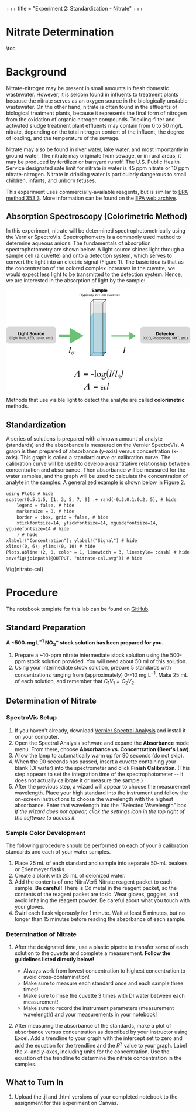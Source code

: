 +++
title = "Experiment 2: Standardization - Nitrate"
+++


Nitrate Determination
=========================

\toc

# Background

Nitrate-nitrogen may be present in small amounts in fresh domestic wastewater.  However, it is seldom found in influents to treatment plants because the nitrate serves as an oxygen source in the biologically unstable wastewater.  On the other hand, nitrate is often found in the effluents of biological treatment plants, because it represents the final form of nitrogen from the oxidation of organic nitrogen compounds.  Trickling-filter and activated sludge treatment plant effluents may contain from 0 to 50 mg/L nitrate, depending on the total nitrogen content of the influent, the degree of loading, and the temperature of the sewage.

Nitrate may also be found in river water, lake water, and most importantly in ground water.  The nitrate may originate from sewage, or in rural areas, it may be produced by fertilizer or barnyard runoff.  The U.S. Public Health Service designated safe limit for nitrate in water is 45 ppm nitrate or 10 ppm nitrate-nitrogen.  Nitrate in drinking water is particularly dangerous to small children, infants, and unborn fetuses.

This experiment uses commercially-available reagents, but is similar to [EPA method 353.3](https://www.nemi.gov/methods/method_summary/5251/).  More information can be found on the [EPA web archive](https://archive.epa.gov/water/archive/web/html/vms57.html).

## Absorption Spectroscopy (Colorimetric Method)

In this experiment, nitrate will be determined spectrophotometrically using the Vernier SpectroVis.  Spectrophometry is a commonly used method to determine aqueous anions.  The fundamentals of absorption spectrophotometry are shown below.  A light source shines light through a sample cell (a cuvette) and onto a detection system, which serves to convert the light into an electric signal (Figure 1).  The basic idea is that as the concentration of the colored complex increases in the cuvette, we would expect less light to be transmitted to the detection system.  Hence, we are interested in the absorption of light by the sample:

![Schematic of absorption spectroscopy](absorption_spectroscopy.png)

Methods that use visible light to detect the analyte are called **colorimetric** methods.

## Standardization

A series of solutions is prepared with a known amount of analyte (standards) and the absorbance is measured on the Vernier SpectroVis.  A graph is then prepared of absorbance (y-axis) versus concentration (x-axis).  This graph is called a standard curve or calibration curve.  The calibration curve will be used to develop a quantitative relationship between concentration and absorbance.  Then absorbance will be measured for the water samples, and the graph will be used to calculate the concentration of analyte in the samples.  A generalized example is shown below in Figure 2.

```julia:nitrate-fig2
using Plots # hide
scatter(0.5:1:5, [1, 3, 5, 7, 9] .+ rand(-0.2:0.1:0.2, 5), # hide
	legend = false, # hide
	markersize = 8, # hide
	border = :box, grid = false, # hide
	xtickfontsize=14, ytickfontsize=14, xguidefontsize=14, yguidefontsize=14 # hide
	) # hide
xlabel!("Concentration"); ylabel!("Signal") # hide
xlims!(0, 6); ylims!(0, 10) # hide
Plots.abline!(2, 0, color = 1, linewidth = 3, linestyle= :dash) # hide
savefig(joinpath(@OUTPUT, "nitrate-cal.svg")) # hide
```
\fig{nitrate-cal}

# Procedure

The notebook template for this lab can be found on [GitHub](https://raw.githubusercontent.com/chem330/chem330.github.io/main/nitrate/nitrate-notebook.jl).

## Standard Preparation

**A ~500-mg L$^{-1}$ NO$_3^-$ stock solution has been prepared for you.**

1. Prepare a ~10-ppm nitrate intermediate stock solution using the 500-ppm stock solution provided.  You will need about 50 ml of this solution.
2. Using your intermediate stock solution, prepare 5 standards with concentrations ranging from (approximately) 0--10 mg L$^{-1}$.  Make 25 mL of each solution, and remember that $C_1V_1 = C_2V_2$.

## Determination of Nitrate

### SpectroVis Setup

1. If you haven't already, download [Vernier Spectral Analysis](https://www.vernier.com/product/spectral-analysis/) and install it on your computer.
1. Open the Spectral Analysis software and expand the **Absorbance** mode menu.  From there, choose **Absorbance vs. Concentration (Beer's Law)**.
1. Allow the lamp to automatically warm up for 90 seconds (do not skip). 
1. When the 90 seconds has passed, insert a cuvette containing your blank (DI water) into the spectrometer and click **Finish Calibration**.  (This step appears to set the integration time of the spectrophotometer -- it does not actually calibrate it or measure the sample.)
1. After the previous step, a wizard will appear to choose the measurement wavelength.  Place your high standard into the instrument and follow the on-screen instructions to choose the wavelength with the highest absorbance.  Enter that wavelength into the "Selected Wavelength" box.  *If the wizard does not appear, click the settings icon in the top right of the software to access it.*

### Sample Color Development

The following procedure should be performed on each of your 6 calibration standards and each of your water samples.

1. Place 25 mL of each standard and sample into separate 50-mL beakers or Erlenmeyer flasks.
2. Create a blank with 25 mL of deionized water.
3. Add the contents of one NitraVer5 Nitrate reagent packet to each sample.  **Be careful!**  There is Cd metal in the reagent packet, so the contents of the reagent packet are toxic.  Wear gloves, goggles, and avoid inhaling the reagent powder.  Be careful about what you touch with your gloves.
4. Swirl each flask vigorously for 1 minute.  Wait at least 5 minutes, but no longer than 15 minutes before reading the absorbance of each sample.

### Determination of Nitrate

1. After the designated time, use a plastic pipette to transfer some of each solution to the cuvette and complete a measurement. **Follow the guidelines listed directly below!**

   - Always work from lowest concentration to highest concentration to avoid cross-contamination!
   - Make sure to measure each standard once and each sample three times!
   - Make sure to rinse the cuvette 3 times with DI water between each measurement!
   - Make sure to record the instrument parameters (measurement wavelength) and your measurements in your notebook!

1. After measuring the absorbance of the standards, make a plot of absorbance versus concentration as described by your instructor using Excel.  Add a trendline to your graph with the intercept set to zero and add the equation for the trendline and the $R^2$ value to your graph.  Label the $x$- and $y$-axes, including units for the concentration.  Use the equation of the trendline to determine the nitrate concentration in the samples.
   
## What to Turn In

1. Upload the .jl and .html versions of your completed notebook to the assignment for this experiment on Canvas.
